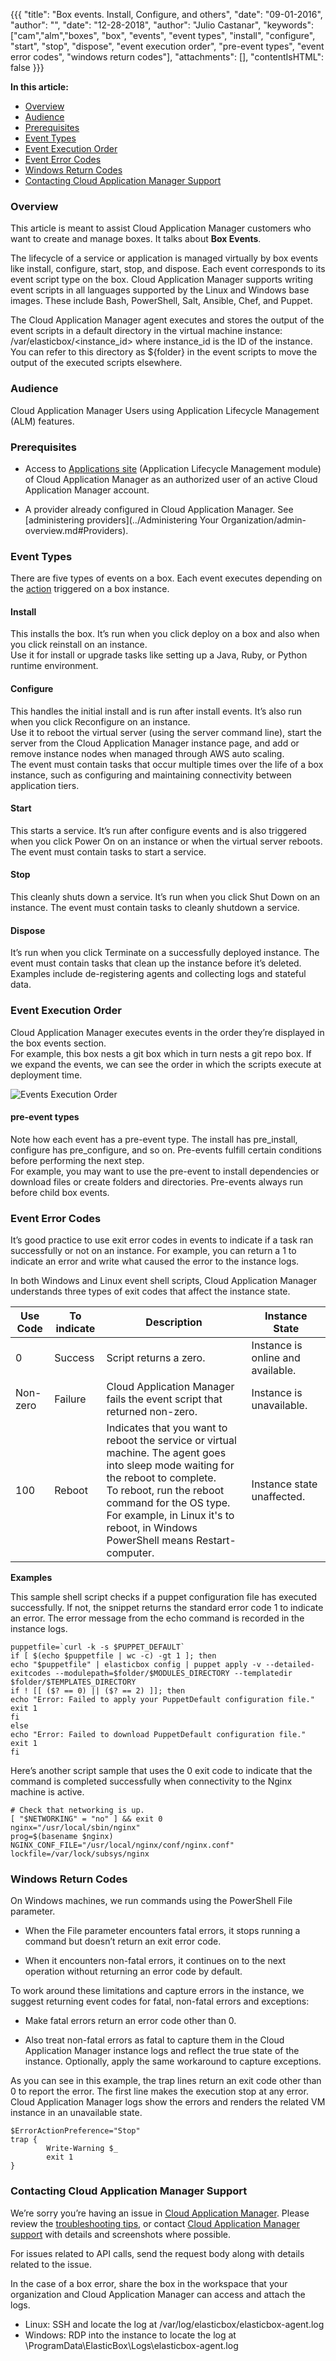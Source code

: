 {{{ 
"title": "Box events. Install, Configure, and others",
"date": "09-01-2016",
"author": "",
"date": "12-28-2018",
"author": "Julio Castanar",
"keywords": ["cam","alm","boxes", "box", "events", "event types", "install", "configure", "start", "stop", "dispose", 
                "event execution order", "pre-event types", "event error codes", "windows return codes"],
"attachments": [],
"contentIsHTML": false
}}}

**In this article:**
* [Overview](#overview)
* [Audience](#audience)
* [Prerequisites](#prerequisites)
* [Event Types](#event-types)
* [Event Execution Order](#event-execution-order)
* [Event Error Codes](#event-error-codes)
* [Windows Return Codes](#windows-return-codes)
* [Contacting Cloud Application Manager Support](#contacting-cloud-application-manager-support)

### Overview

This article is meant to assist Cloud Application Manager customers who want to create and manage boxes. It talks about **Box Events**. 

The lifecycle of a service or application is managed virtually by box events like install, configure, start, stop, and dispose. Each event corresponds to its event script type on the box. Cloud Application Manager supports writing event scripts in all languages supported by the Linux and Windows base images. These include Bash, PowerShell, Salt, Ansible, Chef, and Puppet.

The Cloud Application Manager agent executes and stores the output of the event scripts in a default directory in the virtual machine instance: /var/elasticbox/<instance_id> where instance_id is the ID of the instance. You can refer to this directory as ${folder} in the event scripts to move the output of the executed scripts elsewhere.

### Audience

Cloud Application Manager Users using Application Lifecycle Management (ALM) features.

### Prerequisites

* Access to [Applications site](https://cam.ctl.io/#/boxes) (Application Lifecycle Management module) of Cloud Application Manager as an authorized user of an active Cloud Application Manager account.

* A provider already configured in Cloud Application Manager. See [administering providers](../Administering Your Organization/admin-overview.md#Providers).

### Event Types

There are five types of events on a box. Each event executes depending on the [action](https://www.ctl.io/api-docs/cam/#application-lifecycle-management-instances-api) triggered on a box instance.

#### Install

This installs the box. It’s run when you click deploy on a box and also when you click reinstall on an instance.  
Use it for install or upgrade tasks like setting up a Java, Ruby, or Python runtime environment.

#### Configure

This handles the initial install and is run after install events. It’s also run when you click Reconfigure on an instance.  
Use it to reboot the virtual server (using the server command line), start the server from the Cloud Application Manager instance page, and add or remove instance nodes when managed through AWS auto scaling.  
The event must contain tasks that occur multiple times over the life of a box instance, such as configuring and maintaining connectivity between application tiers.

#### Start

This starts a service. It’s run after configure events and is also triggered when you click Power On on an instance or when the virtual server reboots. The event must contain tasks to start a service.

#### Stop

This cleanly shuts down a service. It’s run when you click Shut Down on an instance. The event must contain tasks to cleanly shutdown a service.

#### Dispose

It’s run when you click Terminate on a successfully deployed instance. The event must contain tasks that clean up the instance before it’s deleted.  
Examples include de-registering agents and collecting logs and stateful data.

### Event Execution Order

Cloud Application Manager executes events in the order they’re displayed in the box events section.  
For example, this box nests a git box which in turn nests a git repo box. If we expand the events, we can see the order in which the scripts execute at deployment time.

![Events Execution Order](../../images/cloud-application-manager/installconfigureandotherevents1.png)

#### pre-event types
Note how each event has a pre-event type. The install has pre_install, configure has pre_configure, and so on. Pre-events fulfill certain conditions before performing the next step.  
For example, you may want to use the pre-event to install dependencies or download files or create folders and directories. Pre-events always run before child box events.

### Event Error Codes

It’s good practice to use exit error codes in events to indicate if a task ran successfully or not on an instance. For example, you can return a 1 to indicate an error and write what caused the error to the instance logs.

In both Windows and Linux event shell scripts, Cloud Application Manager understands three types of exit codes that affect the instance state.

| Use Code | To indicate | Description | Instance State |
|----------|-------------|-------------|----------------|
| 0 | Success | Script returns a zero. | Instance is online and available. |
| Non-zero | Failure | Cloud Application Manager fails the event script that returned non-zero. | Instance is unavailable. |
| 100 | Reboot | Indicates that you want to reboot the service or virtual machine. The agent goes into sleep mode waiting for the reboot to complete.<br/>To reboot, run the reboot command for the OS type.<br/>For example, in Linux it's to reboot, in Windows PowerShell means Restart-computer. | Instance state unaffected. |

**Examples**

This sample shell script checks if a puppet configuration file has executed successfully. If not, the snippet returns the standard error code 1 to indicate an error. The error message from the echo command is recorded in the instance logs.

```
puppetfile=`curl -k -s $PUPPET_DEFAULT`
if [ $(echo $puppetfile | wc -c) -gt 1 ]; then
echo "$puppetfile" | elasticbox config | puppet apply -v --detailed-exitcodes --modulepath=$folder/$MODULES_DIRECTORY --templatedir $folder/$TEMPLATES_DIRECTORY
if ! [[ ($? == 0) || ($? == 2) ]]; then
echo "Error: Failed to apply your PuppetDefault configuration file."
exit 1
fi
else
echo "Error: Failed to download PuppetDefault configuration file."
exit 1
fi
```

Here’s another script sample that uses the 0 exit code to indicate that the command is completed successfully when connectivity to the Nginx machine is active.

```
# Check that networking is up.
[ "$NETWORKING" = "no" ] && exit 0
nginx="/usr/local/sbin/nginx"
prog=$(basename $nginx)
NGINX_CONF_FILE="/usr/local/nginx/conf/nginx.conf"
lockfile=/var/lock/subsys/nginx
```

### Windows Return Codes

On Windows machines, we run commands using the PowerShell File parameter.

* When the File parameter encounters fatal errors, it stops running a command but doesn’t return an exit error code.

* When it encounters non-fatal errors, it continues on to the next operation without returning an error code by default.

To work around these limitations and capture errors in the instance, we suggest returning event codes for fatal, non-fatal errors and exceptions:

* Make fatal errors return an error code other than 0.

* Also treat non-fatal errors as fatal to capture them in the Cloud Application Manager instance logs and reflect the true state of the instance. Optionally, apply the same workaround to capture exceptions.

As you can see in this example, the trap lines return an exit code other than 0 to report the error. The first line makes the execution stop at any error. Cloud Application Manager logs show the errors and renders the related VM instance in an unavailable state.

```
$ErrorActionPreference="Stop"
trap {
        Write-Warning $_
        exit 1
}
```

### Contacting Cloud Application Manager Support

We’re sorry you’re having an issue in [Cloud Application Manager](https://www.ctl.io/cloud-application-manager/). Please review the [troubleshooting tips](../Troubleshooting/troubleshooting-tips.md), or contact [Cloud Application Manager support](mailto:incident@CenturyLink.com) with details and screenshots where possible.

For issues related to API calls, send the request body along with details related to the issue.

In the case of a box error, share the box in the workspace that your organization and Cloud Application Manager can access and attach the logs.
* Linux: SSH and locate the log at /var/log/elasticbox/elasticbox-agent.log
* Windows: RDP into the instance to locate the log at \ProgramData\ElasticBox\Logs\elasticbox-agent.log
